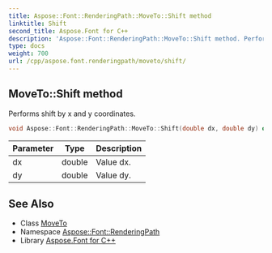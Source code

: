 ```yaml
---
title: Aspose::Font::RenderingPath::MoveTo::Shift method
linktitle: Shift
second_title: Aspose.Font for C++
description: 'Aspose::Font::RenderingPath::MoveTo::Shift method. Performs shift by x and y coordinates in C++.'
type: docs
weight: 700
url: /cpp/aspose.font.renderingpath/moveto/shift/
---
```

## MoveTo::Shift method


Performs shift by x and y coordinates.

```cpp
void Aspose::Font::RenderingPath::MoveTo::Shift(double dx, double dy) override
```


| Parameter | Type | Description |
| --- | --- | --- |
| dx | double | Value dx. |
| dy | double | Value dy. |

## See Also

* Class [MoveTo](../)
* Namespace [Aspose::Font::RenderingPath](../../)
* Library [Aspose.Font for C++](../../../)
